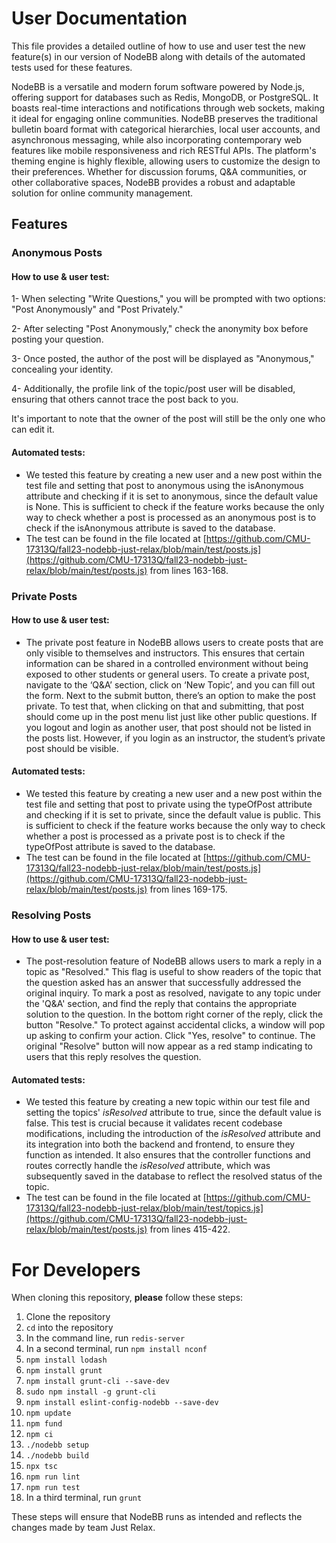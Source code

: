# User Documentation

This file provides a detailed outline of how to use and user test the new feature(s) in our version of NodeBB along with details of the automated tests used for these features.

NodeBB is a versatile and modern forum software powered by Node.js, offering support for databases such as Redis, MongoDB, or PostgreSQL. It boasts real-time interactions and notifications through web sockets, making it ideal for engaging online communities. NodeBB preserves the traditional bulletin board format with categorical hierarchies, local user accounts, and asynchronous messaging, while also incorporating contemporary web features like mobile responsiveness and rich RESTful APIs. The platform's theming engine is highly flexible, allowing users to customize the design to their preferences. Whether for discussion forums, Q&A communities, or other collaborative spaces, NodeBB provides a robust and adaptable solution for online community management.

## Features

### Anonymous Posts

#### How to use & user test:
1- When selecting "Write Questions," you will be prompted with two options: "Post Anonymously" and "Post Privately."

2- After selecting "Post Anonymously," check the anonymity box before posting your question.

3- Once posted, the author of the post will be displayed as "Anonymous," concealing your identity.

4- Additionally, the profile link of the topic/post user will be disabled, ensuring that others cannot trace the post back to you.

It's important to note that the owner of the post will still be the only one who can edit it.

#### Automated tests:
- We tested this feature by creating a new user and a new post within the test file and setting that post to anonymous using the isAnonymous attribute and checking if it is set to anonymous, since the default value is None. This is sufficient to check if the feature works because the only way to check whether a post is processed as an anonymous post is to check if the isAnonymous attribute is saved to the database.
- The test can be found in the file located at [https://github.com/CMU-17313Q/fall23-nodebb-just-relax/blob/main/test/posts.js](https://github.com/CMU-17313Q/fall23-nodebb-just-relax/blob/main/test/posts.js) from lines 163-168.

### Private Posts

#### How to use & user test:
- The private post feature in NodeBB allows users to create posts that are only visible to themselves and instructors. This ensures that certain information can be shared in a controlled environment without being exposed to other students or general users. To create a private post, navigate to the ‘Q&A’ section, click on ‘New Topic’, and you can fill out the form. Next to the submit button, there’s an option to make the post private. To test that, when clicking on that and submitting, that post should come up in the post menu list just like other public questions. If you logout and login as another user, that post should not be listed in the posts list. However, if you login as an instructor, the student’s private post should be visible.

#### Automated tests:
- We tested this feature by creating a new user and a new post within the test file and setting that post to private using the typeOfPost attribute and checking if it is set to private, since the default value is public. This is sufficient to check if the feature works because the only way to check whether a post is processed as a private post is to check if the typeOfPost attribute is saved to the database.
- The test can be found in the file located at [https://github.com/CMU-17313Q/fall23-nodebb-just-relax/blob/main/test/posts.js](https://github.com/CMU-17313Q/fall23-nodebb-just-relax/blob/main/test/posts.js) from lines 169-175.

### Resolving Posts

#### How to use & user test:
- The post-resolution feature of NodeBB allows users to mark a reply in a topic as "Resolved." This flag is useful to show readers of the topic that the question asked has an answer that successfully addressed the original inquiry. To mark a post as resolved, navigate to any topic under the 'Q&A' section, and find the reply that contains the appropriate solution to the question. In the bottom right corner of the reply, click the button "Resolve." To protect against accidental clicks, a window will pop up asking to confirm your action. Click "Yes, resolve" to continue. The original "Resolve" button will now appear as a red stamp indicating to users that this reply resolves the question.

#### Automated tests:
- We tested this feature by creating a new topic within our test file and setting the topics' _isResolved_ attribute to true, since the default value is false. This test is crucial because it validates recent codebase modifications, including the introduction of the _isResolved_ attribute and its integration into both the backend and frontend, to ensure they function as intended. It also ensures that the controller functions and routes correctly handle the _isResolved_ attribute, which was subsequently saved in the database to reflect the resolved status of the topic.
- The test can be found in the file located at [https://github.com/CMU-17313Q/fall23-nodebb-just-relax/blob/main/test/topics.js](https://github.com/CMU-17313Q/fall23-nodebb-just-relax/blob/main/test/posts.js) from lines 415-422.

# For Developers

When cloning this repository, **please** follow these steps:
1. Clone the repository
1. `cd` into the repository
1. In the command line, run `redis-server`
1. In a second terminal, run `npm install nconf`
1. `npm install lodash`
1. `npm install grunt`
1. `npm install grunt-cli --save-dev`
1. `sudo npm install -g grunt-cli`
1. `npm install eslint-config-nodebb --save-dev`
1. `npm update`
1. `npm fund`
1. `npm ci`
1. `./nodebb setup`
1. `./nodebb build`
1. `npx tsc`
1. `npm run lint`
1. `npm run test`
1. In a third terminal, run `grunt`

These steps will ensure that NodeBB runs as intended and reflects the changes made by team Just Relax.
